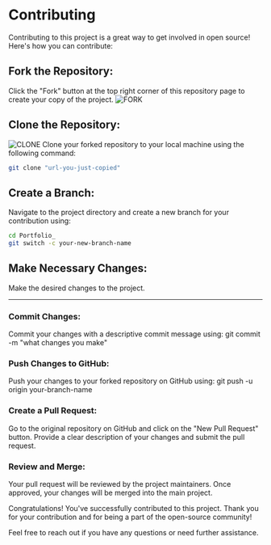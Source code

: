 # Contributing

Contributing to this project is a great way to get involved in open source! Here's how you can contribute:

## Fork the Repository: 
Click the "Fork" button at the top right corner of this repository page to create your copy of the project.
![FORK](https://github.com/asbende29/Portfolio_.git)

## Clone the Repository: 
![CLONE](https://github.com/asbende29/Portfolio_.git)
Clone your forked repository to your local machine using the following command:
```bash
git clone "url-you-just-copied"
```


## Create a Branch: 
Navigate to the project directory and create a new branch for your contribution using:
```bash
cd Portfolio_
git switch -c your-new-branch-name
```

## Make Necessary Changes: 
Make the desired changes to the project. 

---
### Commit Changes: 
Commit your changes with a descriptive commit message using:
git commit -m "what changes you make"

### Push Changes to GitHub: 
Push your changes to your forked repository on GitHub using:
git push -u origin your-branch-name

### Create a Pull Request: 
Go to the original repository on GitHub and click on the "New Pull Request" button. Provide a clear description of your changes and submit the pull request.

### Review and Merge: 
Your pull request will be reviewed by the project maintainers. Once approved, your changes will be merged into the main project.



Congratulations! You've successfully contributed to this project. Thank you for your contribution and for being a part of the open-source community!

Feel free to reach out if you have any questions or need further assistance.
